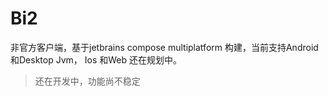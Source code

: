 # Bi2

非官方客户端，基于jetbrains compose multiplatform 构建，当前支持Android 和Desktop Jvm，
Ios 和Web 还在规划中。

> 还在开发中，功能尚不稳定
